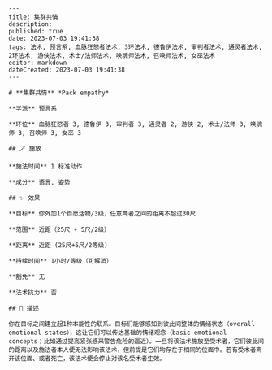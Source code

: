 
    ---
    title: 集群共情
    description: 
    published: true
    date: 2023-07-03 19:41:38
    tags: 法术, 预言系, 血脉狂怒者法术, 3环法术, 德鲁伊法术, 审判者法术, 通灵者法术, 2环法术, 游侠法术, 术士/法师法术, 唤魂师法术, 召唤师法术, 女巫法术
    editor: markdown
    dateCreated: 2023-07-03 19:41:38
    ---

    # **集群共情** *Pack empathy*

    **学派** 预言系 

    **环位** 血脉狂怒者 3, 德鲁伊 3, 审判者 3, 通灵者 2, 游侠 2, 术士/法师 3, 唤魂师 3, 召唤师 3, 女巫 3

    ## 🪄 施放

    **施法时间** 1 标准动作

    **成分** 语言, 姿势

    ## ✨ 效果 

    **目标** 你外加1个自愿活物/3级，任意两者之间的距离不超过30尺 

    **范围** 近距（25尺 + 5尺/2级）

    **距离** 近距 (25尺+5尺/2等级)  

    **持续时间** 1小时/等级（可解消） 

    **豁免** 无

    **法术抗力** 否

    ## 📖 描述

    你在目标之间建立起1种本能性的联系。目标们能够感知到彼此间整体的情绪状态（overall emotional states），这让它们可以传达基础的情绪观念（basic emotional concepts；比如通过提高紧张感来警告危险的逼近）。一旦将该法术施放至受术者，它们彼此间的距离以及施法者本人便无法影响该法术，但前提是它们均存在于相同的位面中。若有受术者离开该位面、或者死亡，该法术便会停止对该名受术者生效。
    
